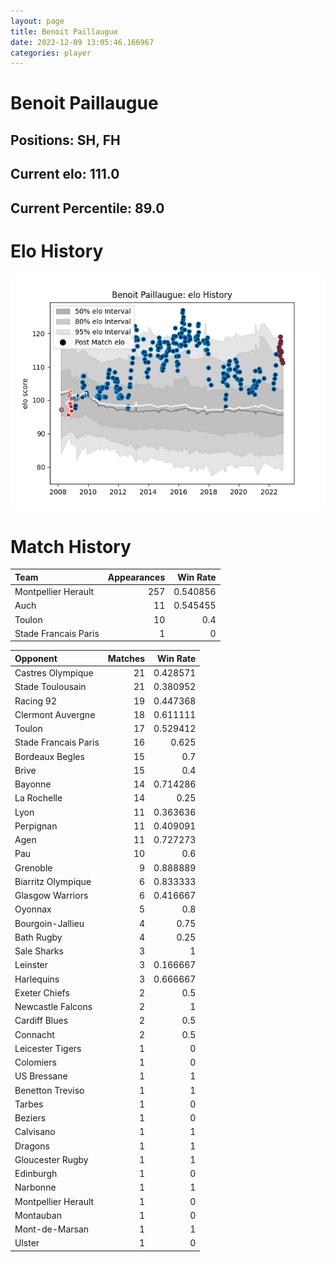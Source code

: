 ```yaml
---  
layout: page  
title: Benoit Paillaugue  
date: 2022-12-09 13:05:46.166967  
categories: player  
---
```

# Benoit Paillaugue

## Positions: SH, FH

## Current elo: 111.0

## Current Percentile: 89.0

# Elo History


![elo history](history_BenoitPaillaugue.png)
# Match History


| Team                 |   Appearances |   Win Rate |
|:---------------------|--------------:|-----------:|
| Montpellier Herault  |           257 |   0.540856 |
| Auch                 |            11 |   0.545455 |
| Toulon               |            10 |   0.4      |
| Stade Francais Paris |             1 |   0        |

| Opponent             |   Matches |   Win Rate |
|:---------------------|----------:|-----------:|
| Castres Olympique    |        21 |   0.428571 |
| Stade Toulousain     |        21 |   0.380952 |
| Racing 92            |        19 |   0.447368 |
| Clermont Auvergne    |        18 |   0.611111 |
| Toulon               |        17 |   0.529412 |
| Stade Francais Paris |        16 |   0.625    |
| Bordeaux Begles      |        15 |   0.7      |
| Brive                |        15 |   0.4      |
| Bayonne              |        14 |   0.714286 |
| La Rochelle          |        14 |   0.25     |
| Lyon                 |        11 |   0.363636 |
| Perpignan            |        11 |   0.409091 |
| Agen                 |        11 |   0.727273 |
| Pau                  |        10 |   0.6      |
| Grenoble             |         9 |   0.888889 |
| Biarritz Olympique   |         6 |   0.833333 |
| Glasgow Warriors     |         6 |   0.416667 |
| Oyonnax              |         5 |   0.8      |
| Bourgoin-Jallieu     |         4 |   0.75     |
| Bath Rugby           |         4 |   0.25     |
| Sale Sharks          |         3 |   1        |
| Leinster             |         3 |   0.166667 |
| Harlequins           |         3 |   0.666667 |
| Exeter Chiefs        |         2 |   0.5      |
| Newcastle Falcons    |         2 |   1        |
| Cardiff Blues        |         2 |   0.5      |
| Connacht             |         2 |   0.5      |
| Leicester Tigers     |         1 |   0        |
| Colomiers            |         1 |   0        |
| US Bressane          |         1 |   1        |
| Benetton Treviso     |         1 |   1        |
| Tarbes               |         1 |   0        |
| Beziers              |         1 |   0        |
| Calvisano            |         1 |   1        |
| Dragons              |         1 |   1        |
| Gloucester Rugby     |         1 |   1        |
| Edinburgh            |         1 |   0        |
| Narbonne             |         1 |   1        |
| Montpellier Herault  |         1 |   0        |
| Montauban            |         1 |   0        |
| Mont-de-Marsan       |         1 |   1        |
| Ulster               |         1 |   0        |